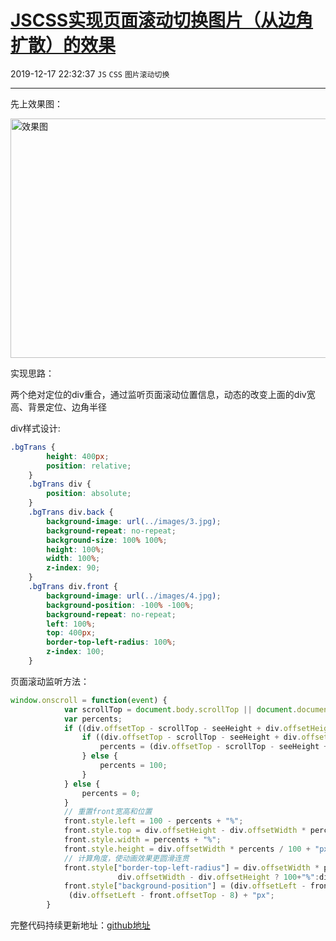 # [JSCSS实现页面滚动切换图片（从边角扩散）的效果](https://blog.csdn.net/woaidouya123/article/details/103588888)
2019-12-17 22:32:37 `JS` `CSS` `图片滚动切换`

---
<p>先上效果图：</p> 
<p><img alt="效果图" class="has" height="383" src="https://img-blog.csdnimg.cn/2019121722103970.gif" width="639"></p> 
<p>实现思路：</p> 
<p>两个绝对定位的div重合，通过监听页面滚动位置信息，动态的改变上面的div宽高、背景定位、边角半径</p> 
<p>div样式设计:</p> 

```css
.bgTrans {
        height: 400px;
        position: relative;
    }
    .bgTrans div {
        position: absolute;
    }
    .bgTrans div.back {
        background-image: url(../images/3.jpg);
        background-repeat: no-repeat;
        background-size: 100% 100%;
        height: 100%;
        width: 100%;
        z-index: 90;
    }
    .bgTrans div.front {
        background-image: url(../images/4.jpg);
        background-position: -100% -100%;
        background-repeat: no-repeat;
        left: 100%;
        top: 400px;
        border-top-left-radius: 100%;
        z-index: 100;
    }
``` 
<p>页面滚动监听方法：</p> 

```javascript
window.onscroll = function(event) {
            var scrollTop = document.body.scrollTop || document.documentElement.scrollTop;
            var percents;
            if ((div.offsetTop - scrollTop - seeHeight + div.offsetHeight) < 0) {
                if ((div.offsetTop - scrollTop - seeHeight + div.offsetHeight) >= -1 * (seeHeight - div.offsetHeight)) {
                    percents = (div.offsetTop - scrollTop - seeHeight + div.offsetHeight) / (seeHeight - div.offsetHeight) * (-1) * 100;
                } else {
                    percents = 100;
                }
            } else {
                percents = 0;
            }
            // 重置front宽高和位置
            front.style.left = 100 - percents + "%";
            front.style.top = div.offsetHeight - div.offsetWidth * percents / 100 + "px";
            front.style.width = percents + "%";
            front.style.height = div.offsetWidth * percents / 100 + "px";
            // 计算角度，使动画效果更圆滑连贯
            front.style["border-top-left-radius"] = div.offsetWidth * percents / 100 < 
            			div.offsetWidth - div.offsetHeight ? 100+"%":div.offsetWidth - div.offsetHeight+"px";
            front.style["background-position"] = (div.offsetLeft - front.offsetLeft - 8) + "px " +
             (div.offsetLeft - front.offsetTop - 8) + "px";
        }
``` 
<p>完整代码持续更新地址：<a href="https://github.com/woaidouya123/cssLib/blob/master/src/cssDemo/bgTrans.html">github地址</a></p>
